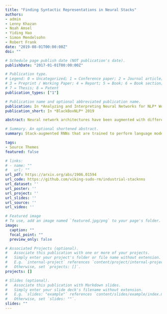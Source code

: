 ```yaml
---
title: "Finding Syntactic Representations in Neural Stacks"
authors:
- admin
- Lenny Khazan
- Noah Amsel
- Yiding Hao
- Simon Mendelsohn
- Robert Frank
date: "2019-08-01T00:00:00Z"
doi: ""

# Schedule page publish date (NOT publication's date).
publishDate: "2017-01-01T00:00:00Z"

# Publication type.
# Legend: 0 = Uncategorized; 1 = Conference paper; 2 = Journal article;
# 3 = Preprint / Working Paper; 4 = Report; 5 = Book; 6 = Book section;
# 7 = Thesis; 8 = Patent
publication_types: ["1"]

# Publication name and optional abbreviated publication name.
publication: In *Analyzing and Interpreting Neural Networks for NLP* Workshop at ACL 2019
publication_short: In *BlackBoxNLP* 2019

abstract: Neural network architectures have been augmented with differentiable stacks in order to introduce a bias toward learning hierarchy-sensitive regularities. It has, however, proven difficult to assess the degree to which such a bias is effective, as the operation of the differentiable stack is not always interpretable. In this paper, we attempt to detect the presence of latent representations of hierarchical structure through an exploration of the unsupervised learning of constituency structure. Using a technique due to Shen et al. (2018a,b), we extract syntactic trees from the pushing behavior of stack RNNs trained on language modeling and classification objectives. We find that our models produce parses that reflect natural language syntactic constituencies, demonstrating that stack RNNs do indeed infer linguistically relevant hierarchical structure.

# Summary. An optional shortened abstract.
summary: Stack-augmented RNNs that are trained to perform language modeling learn to exploit linguistic structure without any supervision.

tags:
- Source Themes
featured: false

# links:
# - name: ""
#   url: ""
url_pdf: https://arxiv.org/abs/1906.01594
url_code: https://github.com/viking-sudo-rm/industrial-stacknns
url_dataset: ''
url_poster: ''
url_project: ''
url_slides: ''
url_source: ''
url_video: ''

# Featured image
# To use, add an image named `featured.jpg/png` to your page's folder. 
image:
  caption: ""
  focal_point: ""
  preview_only: false

# Associated Projects (optional).
#   Associate this publication with one or more of your projects.
#   Simply enter your project's folder or file name without extension.
#   E.g. `internal-project` references `content/project/internal-project/index.md`.
#   Otherwise, set `projects: []`.
projects: []

# Slides (optional).
#   Associate this publication with Markdown slides.
#   Simply enter your slide deck's filename without extension.
#   E.g. `slides: "example"` references `content/slides/example/index.md`.
#   Otherwise, set `slides: ""`.
slides: ""
---
```


